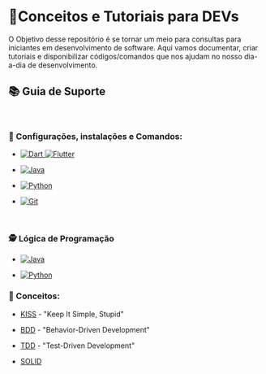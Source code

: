 # 🎯Conceitos e Tutoriais para DEVs

O Objetivo desse repositório é se tornar um meio para consultas para iniciantes em desenvolvimento de software. 
Aqui vamos documentar, criar tutoriais e disponibilizar códigos/comandos que nos ajudam no nosso dia-a-dia de desenvolvimento. 


## 📚 Guia de Suporte

<br>

### 🚀 Configurações, instalações e Comandos:

- [![Dart](https://img.shields.io/badge/dart-%230175C2.svg?style=for-the-badge&logo=dart&logoColor=white) ![Flutter](https://img.shields.io/badge/Flutter-%2302569B.svg?style=for-the-badge&logo=Flutter&logoColor=white)](docs/Dart_Flutter/configuracao_ambiente_dart.md)

- [![Java](https://img.shields.io/badge/java-%23ED8B00.svg?style=for-the-badge&logo=openjdk&logoColor=white)](docs/Java/instalação_jdk.md)

- [![Python](https://img.shields.io/badge/python-3670A0?style=for-the-badge&logo=python&logoColor=ffdd54)](docs/Python/configura_python.md)

- [![Git](https://img.shields.io/badge/git-%23F05033.svg?style=for-the-badge&logo=git&logoColor=white)](docs/github/docs_git.md)

<br>

### 🕵️ Lógica de Programação

- [![Java](https://img.shields.io/badge/java-%23ED8B00.svg?style=for-the-badge&logo=openjdk&logoColor=white)](docs/Java/logica_programacao_java.md)

- [![Python](https://img.shields.io/badge/python-3670A0?style=for-the-badge&logo=python&logoColor=ffdd54)](docs/Python/logica_programacao_python.md)


### 📖 Conceitos: 

- [KISS](/docs/conceitos/kiss.md) - "Keep It Simple, Stupid"

- [BDD](/docs/conceitos/bdd.md) - "Behavior-Driven Development"

- [TDD](/docs/conceitos/tdd.md) - "Test-Driven Development"

- [SOLID](/docs/conceitos/solid.md)